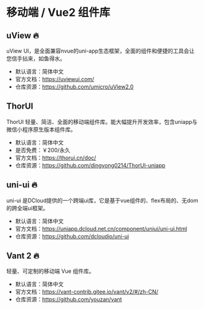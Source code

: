 # 移动端 / Vue2 组件库

## uView 🔥

uView UI，是全面兼容nvue的uni-app生态框架，全面的组件和便捷的工具会让您信手拈来，如鱼得水。

- 默认语言：简体中文
- 官方文档：https://uviewui.com/
- 仓库资源：https://github.com/umicro/uView2.0



## ThorUI

ThorUI 轻量、简洁、全面的移动端组件库。能大幅提升开发效率，包含uniapp与微信小程序原生版本组件库。

- 默认语言：简体中文
- 是否免费：￥200/永久
- 官方文档：https://thorui.cn/doc/
- 仓库资源：https://github.com/dingyong0214/ThorUI-uniapp



## uni-ui 🔥

uni-ui 是DCloud提供的一个跨端ui库，它是基于vue组件的、flex布局的、无dom的跨全端ui框架。

- 默认语言：简体中文
- 官方文档：https://uniapp.dcloud.net.cn/component/uniui/uni-ui.html
- 仓库资源：https://github.com/dcloudio/uni-ui



## Vant 2 🔥

轻量、可定制的移动端 Vue 组件库。

- 默认语言：简体中文
- 官方文档：https://vant-contrib.gitee.io/vant/v2/#/zh-CN/
- 仓库资源：https://github.com/youzan/vant

